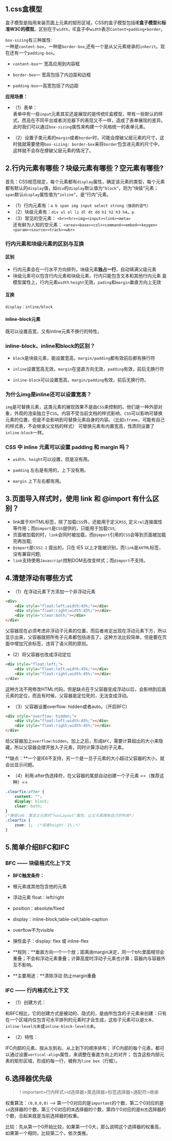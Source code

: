 ## 1.css盒模型
盒子模型是指用来装页面上元素的矩形区域，CSS的盒子模型包括I**E盒子模型**和**标准W3C的模型**。区别在于`width`，IE盒子中`width`表示`Content+padding+border`。

`box-sizing`有三种属性:   
一种是`content-box`，一种是`border-box`,还有一个是从父元素继承的`inherit`。现在还有一个`padding-box`。

- `content-box`一 宽高应用到内容框

- `border-box`— 宽高包括了内边距和边框

- `padding-box`—高宽包括了内边距
  
**应用场景：**

- （1）表单：   
表单中有一些`input`元素其实还是展现的是传统IE盒模型，带有一些默认的样式，而且在不同平台或者浏览器下的表现又不一样，造成了表单展现的差异。此时我们可以通过`box-sizing`属性来构建一个风格统一的表单元素。

- （2）设置子类元素的`margin`或者`border`时，可能会撑破父层元素的尺寸，这时我就需要使用`box-sizing: border-box`来将`border`包含进元素的尺寸中，这样就不会存在撑破父层元素的情况了。

## 2.行内元素有哪些？块级元素有哪些？空元素有哪些?
首先：CSS规范规定，每个元素都有`display`属性，确定该元素的类型，每个元素都有默认的`display`值，如`div`的`display`默认值为`“block”`，则为“块级”元素；`span`默认`display`属性值为`“inline”`，是“行内”元素。

- （1）行内元素有：`a b span img input select strong（强调的语气）`
- （2）块级元素有：`div ul ol li dl dt dd h1 h2 h3 h4… p`
- （3）常见的空元素：
`<br><hr><img><input><link><meta>`    
还有鲜为人知的空元素：
`<area><base><col><command><embed><keygen><param><source><track><wbr>`

### 行内元素和块级元素的区别与互换
#### 区别

- 行内元素会在一行水平方向排列，块级元素**独占一行**，自动填满父级元素
- 块级元素可以包含行内元素和块级元素，行内只能包含文本和其他行内元素
盒模型属性上，行内元素`width` `height`无效，`pading`和`margin`垂直方向上无效

#### 互换

`display：inline/block`

#### inline-block元素

既可以设置高宽，又有inline元素不换行的特性。

### inline-block、inline和block的区别？
- `block`是块级元素，能设置宽高，`margin/padding`都有效前后都有换行符

- `inline`设置宽高无效，`margin`在竖直方向无效，`padding`有效，前后无换行符

- `inline-block`可以设置宽高，`margin/padding`有效，前后无换行符。
  
### 为什么img是inline还可以设置宽高？
`img`是可替换元素，这类元素的展现效果不是由`CSS`来控制的。他们是一种外部对象，外观的渲染独立于`CSS`。内容不受当前文档的样式影响，`CSS`可以影响可替换元素的位置，但是不会影响到可替换元素自身的内容。（比如`iframe`，可能有自己的样式表，不会继承父文档的样式）
可替换元素有内置宽高，性质同设置了`inline-block`一样。

### CSS 中 inline 元素可以设置 padding 和 margin 吗？
- `width`、`height`可以设置，但是没有用。

- `padding` 左右是有用的，上下没有用。

- `margin` 上下左右都有用。

## 3.页面导入样式时，使用 link 和 @import 有什么区别？
- link属于XHTML标签，除了加载`CSS`外，还能用于定义`RSS`, 定义`rel`连接属性等作用；而`@import`是`CSS`提供的，只能用于加载`CSS`;
- 页面被加载的时，`link`会同时被加载，而`@import`引用的`CSS`会等到页面被加载完再加载;
- `@import`是`CSS2.1` 提出的，只在 IE5 以上才能被识别，而`link`是`XHTML`标签，没有兼容问题;
- `link`支持使用`Javascript`控制DOM去改变样式；而`@import`不支持。

## 4.清楚浮动有哪些方式
- （1）在浮动元素下方添加一个非浮动元素
```html
<div>
    <div style="float:left;width:45%;"></div>
    <div style="float:right;width:45%;"></div>
    <div style="clear:both;"></div>
</div>
```
父容器现在必须考虑非浮动子元素的位置，而后者肯定出现在浮动元素下方，所以显示出来，父容器就把所有子元素都包括进去了。这种方法比较简单，但是要在页面中增加冗余标签，违背了语义网的原则。

- (2）将父容器也改成浮动定位
```html
<div style="float:left;">
    <div style="float:left;width:45%;"></div>
    <div style="float:right;width:45%;"></div>
</div>
```
这种方法不用修改HTML代码，但是缺点在于父容器变成浮动以后，会影响到后面元素的定位，而且有时候，父容器是定位死的，无法变成浮动。

- （3）父容器设置overflow: hidden或者auto。（开启BFC）
```html
<div style="overflow: hidden;">
    <div style="float:left;width:45%;"></div>
    <div style="float:right;width:45%;"></div>
</div>
```
给父容器加上`overflow:hidden`，加上之后，形成`BFC`，需要计算超出的大小来隐藏，所以父容器会撑开放入子元素，同时计算浮动的子元素。

**缺点：**一个是IE6不支持，另一个是一旦子元素的大小超过父容器的大小，就会出显示问题。

- （4）利用:after伪选择符，在父容器的尾部自动创建一个子元素 ==（推荐这种）==
```css
.clearfix:after {
    content: "";
    display: block;
    clear: both;
}
/*兼容ie6：激活父元素的"hasLayout"属性，让父元素拥有自己的布局*/
.clearfix {
    zoom: 1;  /*或者height：1%；*/
}
```

## 5.简单介绍BFC和IFC

### BFC —— 块级格式化上下文

- **BFC触发条件：**

- 根元素或其他包含他的元素
- 浮动元素 float：left/right
- position：absolute/fixed
- display：inline-block,table-cell,table-caption
- overflow不为visible
- 弹性盒子：display: flex 或 inline-flex

- **规则：**垂直方向一个一个放；距离由margin决定，同一个bfc里面相邻会重叠；不会和浮动元素重叠；计算高度时浮动子元素也计算；容器内与容器外互不影响。

- **主要用途：**清除浮动 防止margin重叠

### IFC —— 行内格式化上下文

- （1）创建方式：

和BFC相比，它的创建方式是被动的、隐式的，是由所包含的子元素来创建：只有在一个区域内仅包含可水平排列的元素时才会生成，这些子元素可以是`文本`、`inline-level元素`或`inline-block-level元素`。

- （2）特性：

IFC内部的元素，按从左到右、从上到下的顺序排布；
IFC内部的每个元素，都可以通过设置`vertical-align`属性，来调整在垂直方向上的对齐；
包含这些内部元素的矩形区域，形成的每一行，被称为`line box`（行框）。

## 6.选择器优先级

> ！important>行内样式>id选择器>类选择器>标签选择器>通配符>继承

权重算法：`(0,0,0,0)` ——> 第一个0对应的是`important`的个数，第二个0对应的是`id`选择器的个数，第三个0对应的`类`选择器的个数，第四个0对应的是`标签`选择器的个数，合起来就是当前选择器的权重。

比较：先从第一个0开始比较，如果第一个0大，那么说明这个选择器的权重高，如果第一个相同，比较第二个，依次类推。
